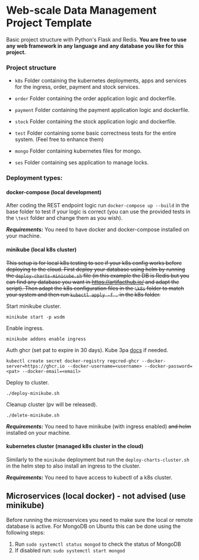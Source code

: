 # Web-scale Data Management Project Template

Basic project structure with Python's Flask and Redis. 
**You are free to use any web framework in any language and any database you like for this project.**

### Project structure

* `k8s`
    Folder containing the kubernetes deployments, apps and services for the ingress, order, payment and stock services.
    
* `order`
    Folder containing the order application logic and dockerfile. 
    
* `payment`
    Folder containing the payment application logic and dockerfile. 

* `stock`
    Folder containing the stock application logic and dockerfile. 

* `test`
    Folder containing some basic correctness tests for the entire system. (Feel free to enhance them)

* `mongo`
    Folder containing kubernetes files for mongo.

* `ses`
    Folder containing ses application to manage locks.

### Deployment types:

#### docker-compose (local development)

After coding the REST endpoint logic run `docker-compose up --build` in the base folder to test if your logic is correct
(you can use the provided tests in the `\test` folder and change them as you wish). 

***Requirements:*** You need to have docker and docker-compose installed on your machine.

#### minikube (local k8s cluster)

~~This setup is for local k8s testing to see if your k8s config works before deploying to the cloud. First deploy your database using helm by running the `deploy-charts-minicube.sh` file (in this example the DB is Redis but you can find any database you want in https://artifacthub.io/ and adapt the script). Then adapt the k8s configuration files in the `\k8s` folder to match your system and then run `kubectl apply -f .` in the k8s folder.~~

Start minikube cluster.

`minikube start -p wsdm`

Enable ingress.

`minikube addons enable ingress`

Auth ghcr (set pat to expire in 30 days). Kube 3pa [docs](https://kubernetes.io/docs/tasks/configure-pod-container/pull-image-private-registry) if needed.

`kubectl create secret docker-registry regcred-ghcr --docker-server=https://ghcr.io --docker-username=<username> --docker-password=<pat> --docker-email=<email>` 

Deploy to cluster.

`./deploy-minikube.sh`

Cleanup cluster (pv will be released).

`./delete-minikube.sh` 

***Requirements:*** You need to have minikube (with ingress enabled) ~~and helm~~ installed on your machine.

#### kubernetes cluster (managed k8s cluster in the cloud)

Similarly to the `minikube` deployment but run the `deploy-charts-cluster.sh` in the helm step to also install an ingress to the cluster. 

***Requirements:*** You need to have access to kubectl of a k8s cluster.

## Microservices (local docker) - not advised (use minikube)
Before running the microservices you need to make sure the local or remote database is active. For MongoDB on Ubuntu this can be done using the following steps:
1. Run `sudo systemctl status mongod` to check the status of MongoDB
2. If disabled run: `sudo systemctl start mongod`
